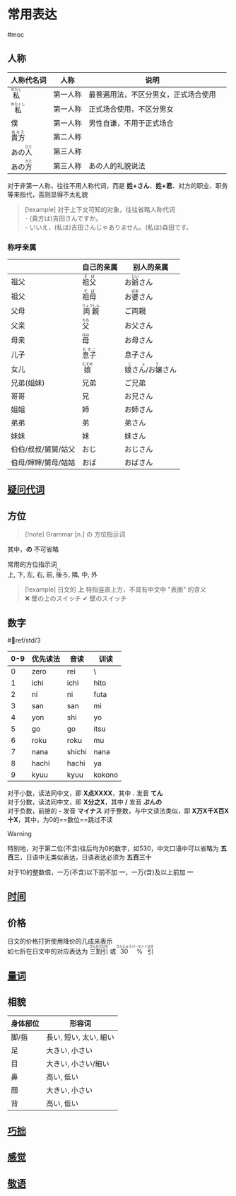# 常用表达  

 #moc

## 人称  

| 人称代名词                       | 人称   | 说明                 |     |
| --------------------------- | ---- | ------------------ | --- |
| <ruby>私<rt>わたし</rt></ruby>  | 第一人称 | 最普遍用法，不区分男女，正式场合使用 |     |
| <ruby>私<rt>わたくし</rt></ruby> | 第一人称 | 正式场合使用，不区分男女       |     |
| 僕                           | 第一人称 | 男性自谦，不用于正式场合       |     |
| <ruby>貴方<rt>あなた</rt></ruby> | 第二人称 |                    |     |
| あの<ruby>人<rt>ひと</rt></ruby> | 第三人称 |                    |     |
| あの<ruby>方<rt>かた</rt></ruby> | 第三人称 | あの人的礼貌说法           |     |
对于非第一人称，往往不用人称代词，而是 **姓+さん**、**姓+君**、对方的职业、职务等来指代，否则显得不太礼貌  

> [!example] 对于上下文可知的对象，往往省略人称代词  
> \- (貴方は)吉田さんですか。  
> \- いいえ，(私は)吉田さんじゃありません。(私は)森田です。  

### 称呼亲属

|             | 自己的亲属                         | 别人的亲属                             |
| ----------- | ----------------------------- | --------------------------------- |
| 祖父          | <ruby>祖父<rt>そば</rt></ruby>    | お<ruby>爺<rt>じい</rt></ruby>さん      |
| 祖父          | <ruby>祖母<rt>そば</rt></ruby>    | お<ruby>婆<rt>ばあ</rt></ruby>さん      |
| 父母          | <ruby>両親<rt>りょうしん</rt></ruby> | ご両親                               |
| 父亲          | <ruby>父<rt>ちち</rt></ruby>     | お父さん                              |
| 母亲          | <ruby>母<rt>はは</rt></ruby>     | お母さん                              |
| 儿子          | <ruby>息子<rt>むすこ</rt></ruby>   | 息子さん                              |
| 女儿          | <ruby>娘<rt>むすめ</rt></ruby>    | <ruby>娘さん/お嬢<rt>じょう</rt>さん</ruby> |
| 兄弟(姐妹)      | 兄弟                            | ご兄弟                               |
| 哥哥          | 兄                             | お兄さん                              |
| 姐姐          | 姉                             | お姉さん                              |
| 弟弟          | 弟                             | 弟さん                               |
| 妹妹          | 妹                             | 妹さん                               |
| 伯伯/叔叔/舅舅/姑父 | おじ                            | おじさん                              |
| 伯母/婶婶/舅母/姑姑 | おば                            | おばさん                              |

## [疑问代词](疑问代词.md)

## 方位  

> [!note] Grammar
> [n.] の 方位指示词

其中，**の** 不可省略  

常用的方位指示词  
上, 下, 左, 右, 前, <ruby>後<rt>うし</rt></ruby>ろ, 隣, 中, 外  

> [!example] 日文的 **上** 特指竖直上方，不具有中文中 "表面" 的含义  
> ❌ 壁の上のスイッチ
> ✔ 壁のスイッチ

## 数字  

 #📖ref/std/3

| 0-9 | 优先读法  | 音读     | 训读     |
| --- | ----- | ------ | ------ |
| 0   | zero  | rei    | \\     |
| 1   | ichi  | ichi   | hito   |
| 2   | ni    | ni     | futa   |
| 3   | san   | san    | mi     |
| 4   | yon   | shi    | yo     |
| 5   | go    | go     | itsu   |
| 6   | roku  | roku   | mu     |
| 7   | nana  | shichi | nana   |
| 8   | hachi | hachi  | ya     |
| 9   | kyuu  | kyuu   | kokono |

对于小数，读法同中文，即 **X点XXXX**，其中 **.** 发音 **てん**  
对于分数，读法同中文，即 **X分之X**，其中 **/** 发音 **ぷんの**  
对于负数，前接的 **-** 发音 **マイナス**
对于整数，与中文读法类似，即 **X万X千X百X十X**，其中，为0的==数位==跳过不读  
> [!warning]
> 特别地，对于第二位(不含)往后均为0的数字，如530，中文口语中可以省略为 **五百三**，日语中无类似表达，日语表达必须为 **五百三十**  

对于10的整数倍，一万(不含)以下前不加 **一**，一万(含)及以上前加 **一**  

## [时间](时间.md)

## 价格  

日文的价格打折使用降价的几成来表示  
如七折在日文中的对应表达为 <ruby>三<rt>さん</rt>割<rt>わり</rt>引<rt>びき</rt></ruby> 或 <ruby>30<rt>さんじゅう</rt>%<rt>パーセント</rt>引<rt>びき</rt></ruby>  

## [量词](量词.md)

## 相貌  

|身体部位|形容词|
|-|-|
|脚/指|長い, 短い, 太い, 細い|
|足|大きい, 小さい|
|目|大きい, 小さい/細い|
|鼻|高い, 低い|
|顔|大きい, 小さい|
|背|高い, 低い|

## [巧拙](巧拙.md)

## [感觉](感觉.md)

## [敬语](敬语.md)
